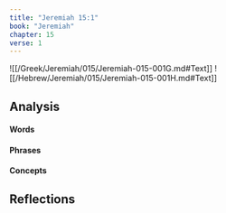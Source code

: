 ```yaml
---
title: "Jeremiah 15:1"
book: "Jeremiah"
chapter: 15
verse: 1
---
```

![[/Greek/Jeremiah/015/Jeremiah-015-001G.md#Text]]
![[/Hebrew/Jeremiah/015/Jeremiah-015-001H.md#Text]]

## Analysis

#### Words

#### Phrases

#### Concepts

## Reflections
